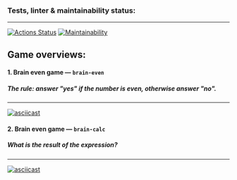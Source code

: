 ### Tests, linter & maintainability status:
<hr>

[![Actions Status](https://github.com/paultasov/php-project-45/workflows/hexlet-check/badge.svg)](https://github.com/paultasov/php-project-45/actions)
[![Maintainability](https://api.codeclimate.com/v1/badges/e091dafe0b00a5db8718/maintainability)](https://codeclimate.com/github/paultasov/php-project-45/maintainability)

## Game overviews:
#### 1. Brain even game — `brain-even`
##### _The rule: answer "yes" if the number is even, otherwise answer "no"._
***
[![asciicast](https://asciinema.org/a/zV5kZfCiDle97T0Lzc0jIfmrR.svg)](https://asciinema.org/a/zV5kZfCiDle97T0Lzc0jIfmrR)

#### 2. Brain even game — `brain-calc`
##### _What is the result of the expression?_
***
[![asciicast](https://asciinema.org/a/jdtTdGSnSbdoW8LF2OftrTnc5.svg)](https://asciinema.org/a/jdtTdGSnSbdoW8LF2OftrTnc5)